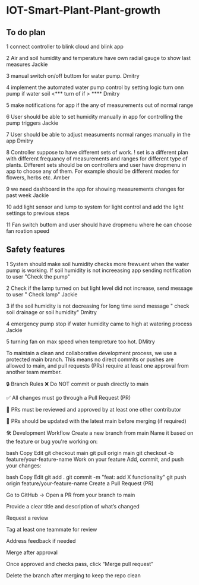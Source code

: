 # IOT-Smart-Plant-Plant-growth

## To do plan

1 connect controller to blink cloud and blink app

2 Air and soil humidity and temperature have own radial gauge to show last measures Jackie

3 manual switch on/off buttom for water pump. Dmitry

4 implement the automated water pump control by setting logic turn onn pump if water soil <*** turn of if > ****  Dmitry

5 make notifications for app if the any of measurements out of normal range

6 User should be able to set humidity manually in app for controlling the pump triggers Jackie

7 User should be able to adjust measuments normal ranges manually in the app Dmitry

8 Controller suppose to have different sets of work. ! set is a different plan with different frequancy of measurements and ranges for different type of plants. Different sets should be on controllers and user have dropmenu in app to choose any of them. For example should be different modes for flowers, herbs etc.                        Amber

9 we need dashboard in the app for showing measurements changes for past week Jackie

10 add light sensor and lump to system for light control and add the light settings to previous steps

11 Fan switch buttom and user should have dropmenu where he can choose fan roation speed


## Safety features

1 System should make soil humidity checks more frewuent when the water pump is working. If soil humidity is not increeasing app sending notification to user "Check the pump"

2 Check if the lamp turned on but light level did not increase, send message to user " Check lamp" Jackie

3 if the soil humidity is not decreasing for long time send message " check soil drainage or soil humidity" Dmitry

4 emergency pump stop if water humidity came to high at watering process Jackie

5 turning fan on max speed when tempreture too hot. DMitry

































To maintain a clean and collaborative development process, we use a protected main branch. This means no direct commits or pushes are allowed to main, and pull requests (PRs) require at least one approval from another team member.

🔒 Branch Rules
❌ Do NOT commit or push directly to main

✅ All changes must go through a Pull Request (PR)

🔁 PRs must be reviewed and approved by at least one other contributor

🔄 PRs should be updated with the latest main before merging (if required)

🛠️ Development Workflow
Create a new branch from main
Name it based on the feature or bug you're working on:

bash
Copy
Edit
git checkout main
git pull origin main
git checkout -b feature/your-feature-name
Work on your feature
Add, commit, and push your changes:

bash
Copy
Edit
git add .
git commit -m "feat: add X functionality"
git push origin feature/your-feature-name
Create a Pull Request (PR)

Go to GitHub → Open a PR from your branch to main

Provide a clear title and description of what’s changed

Request a review

Tag at least one teammate for review

Address feedback if needed

Merge after approval

Once approved and checks pass, click “Merge pull request”

Delete the branch after merging to keep the repo clean
